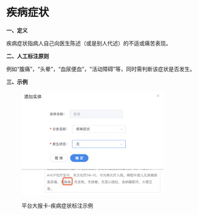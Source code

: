 # 疾病症状

**一、定义**

&#x20;   疾病症状指病人自己向医生陈述（或是别人代述）的不适或痛苦表现。

**二、人工标注原则**

&#x20;   例如“腹痛”，“头晕”，“血尿便血”，“活动障碍”等，同时需判断该症状是否发生。

**三、示例**

<figure><img src="../../.gitbook/assets/image (6).png" alt="" width="375"><figcaption><p>平台大报卡-疾病症状标注示例</p></figcaption></figure>
